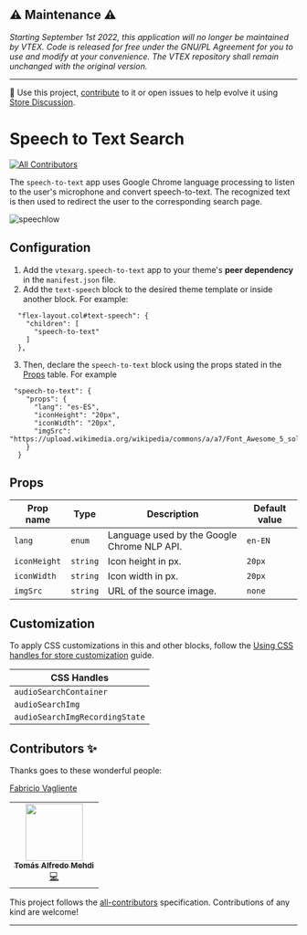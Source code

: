 ##  ⚠️ Maintenance ⚠️
*Starting September 1st 2022, this application will no longer be maintained by VTEX. Code is released for free under the GNU/PL Agreement for you to use and modify at your convenience. The VTEX repository shall remain unchanged with the original version.*

---

📢 Use this project, [contribute](https://github.com/{OrganizationName}/{AppName}) to it or open issues to help evolve it using [Store Discussion](https://github.com/vtex-apps/store-discussion).

# Speech to Text Search

<!-- DOCS-IGNORE:start -->
<!-- ALL-CONTRIBUTORS-BADGE:START - Do not remove or modify this section -->
[![All Contributors](https://img.shields.io/badge/all_contributors-0-orange.svg?style=flat-square)](#contributors-)
<!-- ALL-CONTRIBUTORS-BADGE:END -->
<!-- DOCS-IGNORE:end -->

The `speech-to-text` app uses Google Chrome language processing to listen to the user's microphone and convert speech-to-text. The recognized text is then used to redirect the user to the corresponding search page.

![speechlow](https://user-images.githubusercontent.com/23383993/127346535-62a7546b-accd-468b-adfa-3495cabe64b9.gif)

## Configuration 

1. Add the `vtexarg.speech-to-text` app to your theme's **peer dependency** in the `manifest.json` file.
2. Add the `text-speech` block to the desired theme template or inside another block. For example:

````
  "flex-layout.col#text-speech": {
    "children": [
      "speech-to-text"
    ]
  },
````

3. Then, declare the `speech-to-text` block using the props stated in the [Props](#props) table. For example

```
 "speech-to-text": {
    "props": {
      "lang": "es-ES",
      "iconHeight": "20px",
      "iconWidth": "20px",
      "imgSrc": "https://upload.wikimedia.org/wikipedia/commons/a/a7/Font_Awesome_5_solid_microphone.svg"
    }
  }
```

## Props

| Prop name    | Type            | Description    | Default value                                                                                                                               |
| ------------ | --------------- | --------------------------------------------------------------------------------------------------------------------------------------------- | ---------- | 
| `lang`      | `enum`       | Language used by the Google Chrome NLP API.         | `en-EN`        |
| `iconHeight`      | `string`       | Icon height in px.         | `20px`        |
| `iconWidth`      | `string`       | Icon width in px.         | `20px`        |
| `imgSrc`      | `string`       | URL of the source image.         | `none`        |



## Customization
To apply CSS customizations in this and other blocks, follow the [Using CSS handles for store customization](https://developers.vtex.com/vtex-developer-docs/docs/vtex-io-documentation-using-css-handles-for-store-customization) guide.

| CSS Handles |
| ----------- | 
| `audioSearchContainer` | 
| `audioSearchImg` | 
| `audioSearchImgRecordingState` | 


<!-- DOCS-IGNORE:start -->

## Contributors ✨

Thanks goes to these wonderful people:

<!-- ALL-CONTRIBUTORS-LIST:START - Do not remove or modify this section -->
<!-- prettier-ignore-start -->
<!-- markdownlint-disable -->
[Fabricio Vagliente](https://github.com/Favri)
<table>
  <tr>
    <td align="center"><a href="https://github.com/tomymehdi"><img src="https://avatars.githubusercontent.com/u/774112?v=4" width="100px;" alt=""/><br /><sub><b>Tomás Alfredo Mehdi</b></sub></a><br /><a href="https://github.com/vtex-apps/speech-to-text/commits?author=tomymehdi" title="Code">💻</a></td>
  </tr>
</table>


<!-- markdownlint-enable -->
<!-- prettier-ignore-end -->
<!-- ALL-CONTRIBUTORS-LIST:END -->

This project follows the [all-contributors](https://github.com/all-contributors/all-contributors) specification. Contributions of any kind are welcome!

<!-- DOCS-IGNORE:end -->

----
